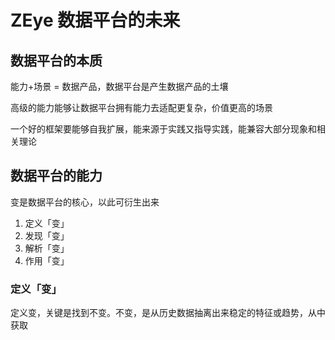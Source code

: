 # ZEye 数据平台的未来

## 数据平台的本质

能力+场景 = 数据产品，数据平台是产生数据产品的土壤

高级的能力能够让数据平台拥有能力去适配更复杂，价值更高的场景

一个好的框架要能够自我扩展，能来源于实践又指导实践，能兼容大部分现象和相关理论

## 数据平台的能力

变是数据平台的核心，以此可衍生出来

1. 定义「变」
2. 发现「变」
3. 解析「变」
4. 作用「变」

### 定义「变」

定义变，关键是找到不变。不变，是从历史数据抽离出来稳定的特征或趋势，从中获取



